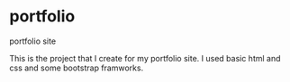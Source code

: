 # portfolio
portfolio site

This is the project that I create for my portfolio site. 
I used basic html and css and some bootstrap framworks. 
